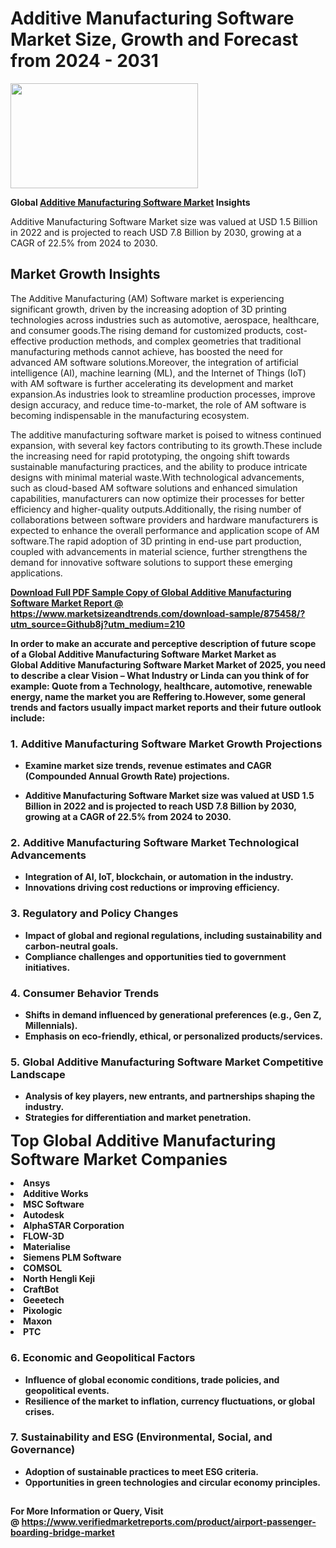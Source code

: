 <H1>Additive Manufacturing Software Market Size, Growth and Forecast from 2024 - 2031</H1><img class="aligncenter size-medium wp-image-584254" src="https://thirdeyenews.in/wp-content/uploads/2024/09/Global-Market-Research-300x168.jpeg" alt="" width="300" height="168" /><p><strong>Global&nbsp;<a href="https://www.marketsizeandtrends.com/download-sample/875458/?utm_source=Github8j?utm_medium=210">Additive Manufacturing Software Market</a> Insights</strong></p><p>Additive Manufacturing Software Market size was valued at USD 1.5 Billion in 2022 and is projected to reach USD 7.8 Billion by 2030, growing at a CAGR of 22.5% from 2024 to 2030.</p><p><h2>Market Growth Insights</h2> <p>The Additive Manufacturing (AM) Software market is experiencing significant growth, driven by the increasing adoption of 3D printing technologies across industries such as automotive, aerospace, healthcare, and consumer goods.The rising demand for customized products, cost-effective production methods, and complex geometries that traditional manufacturing methods cannot achieve, has boosted the need for advanced AM software solutions.Moreover, the integration of artificial intelligence (AI), machine learning (ML), and the Internet of Things (IoT) with AM software is further accelerating its development and market expansion.As industries look to streamline production processes, improve design accuracy, and reduce time-to-market, the role of AM software is becoming indispensable in the manufacturing ecosystem.</p> <p><strong><a href="#"></a></strong></p> <p>The additive manufacturing software market is poised to witness continued expansion, with several key factors contributing to its growth.These include the increasing need for rapid prototyping, the ongoing shift towards sustainable manufacturing practices, and the ability to produce intricate designs with minimal material waste.With technological advancements, such as cloud-based AM software solutions and enhanced simulation capabilities, manufacturers can now optimize their processes for better efficiency and higher-quality outputs.Additionally, the rising number of collaborations between software providers and hardware manufacturers is expected to enhance the overall performance and application scope of AM software.The rapid adoption of 3D printing in end-use part production, coupled with advancements in material science, further strengthens the demand for innovative software solutions to support these emerging applications.</p> <p><strong><a href="#"></p><p><span class=""><strong>Download Full PDF Sample Copy of Global Additive Manufacturing Software Market Report</strong> @ <a href="https://www.marketsizeandtrends.com/download-sample/875458/?utm_source=Github8j?utm_medium=210" target="_blank">https://www.marketsizeandtrends.com/download-sample/875458/?utm_source=Github8j?utm_medium=210</a></span></p><p>In order to make an accurate and perceptive description of future scope of a Global&nbsp;Additive Manufacturing Software Market Market as Global&nbsp;Additive Manufacturing Software Market Market of 2025, you need to describe a clear Vision &ndash; What Industry or Linda can you think of for example: Quote from a Technology, healthcare, automotive, renewable energy, name the market you are Reffering to.However, some general trends and factors usually impact market reports and their future outlook include:</p><h3>1.&nbsp;<strong>Additive Manufacturing Software Market Growth Projections</strong></h3><ul><li>Examine market size trends, revenue estimates and CAGR (Compounded Annual Growth Rate) projections.</li><li><p>Additive Manufacturing Software Market size was valued at USD 1.5 Billion in 2022 and is projected to reach USD 7.8 Billion by 2030, growing at a CAGR of 22.5% from 2024 to 2030.</p></li></ul><h3>2.&nbsp;<strong>Additive Manufacturing Software Market Technological Advancements</strong></h3><ul><li>Integration of AI, IoT, blockchain, or automation in the industry.</li><li>Innovations driving cost reductions or improving efficiency.</li></ul><h3>3.&nbsp;<strong>Regulatory and Policy Changes</strong></h3><ul><li>Impact of global and regional regulations, including sustainability and carbon-neutral goals.</li><li>Compliance challenges and opportunities tied to government initiatives.</li></ul><h3>4.&nbsp;<strong>Consumer Behavior Trends</strong></h3><ul><li>Shifts in demand influenced by generational preferences (e.g., Gen Z, Millennials).</li><li>Emphasis on eco-friendly, ethical, or personalized products/services.</li></ul><h3>5.&nbsp;<strong>Global Additive Manufacturing Software Market Competitive Landscape</strong></h3><ul><li>Analysis of key players, new entrants, and partnerships shaping the industry.</li><li>Strategies for differentiation and market penetration.</li></ul><p data-pm-slice="1 1 []"><span style="color: inherit; font-family: inherit; font-size: 25px;">Top Global Additive Manufacturing Software Market Companies</span></p><div class="" data-test-id=""><p><li>Ansys</li><li> Additive Works</li><li> MSC Software</li><li> Autodesk</li><li> AlphaSTAR Corporation</li><li> FLOW-3D</li><li> Materialise</li><li> Siemens PLM Software</li><li> COMSOL</li><li> North Hengli Keji</li><li> CraftBot</li><li> Geeetech</li><li> Pixologic</li><li> Maxon</li><li> PTC</li></p></div><h3>6.&nbsp;<strong>Economic and Geopolitical Factors</strong></h3><ul><li>Influence of global economic conditions, trade policies, and geopolitical events.</li><li>Resilience of the market to inflation, currency fluctuations, or global crises.</li></ul><h3>7.&nbsp;<strong>Sustainability and ESG (Environmental, Social, and Governance)</strong></h3><ul><li>Adoption of sustainable practices to meet ESG criteria.</li><li>Opportunities in green technologies and circular economy principles.</li></ul><h2><strong style="font-size: 14px;">For More Information or Query, Visit @&nbsp;</strong><a style="background-color: #ffffff; font-size: 14px;" href="https://www.marketsizeandtrends.com/report/additive-manufacturing-software-market/" target="_blank">https://www.verifiedmarketreports.com/product/airport-passenger-boarding-bridge-market</a></h2>